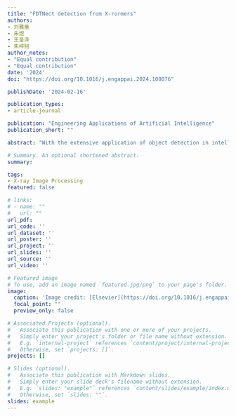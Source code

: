 ```yaml
---
title: "FDTNect detection from X-rormers"
authors:
- 刘雅童
- 朱煜
- 王圣泽
- 朱梓铭
author_notes:
- "Equal contribution"
- "Equal contribution"
date: '2024'
doi: "https://doi.org/10.1016/j.engappai.2024.108076"

publishDate: '2024-02-16'

publication_types:
- article-journal

publication: "Engineering Applications of Artificial Intelligence"
publication_short: ""

abstract: "With the extensive application of object detection in intelligent security, the demand for detecting prohibited items in X-ray images has become increasingly stringent. Unlike natural images, X-ray images present unique challenges such as complex backgrounds and mutual occlusion between prohibited and normal items. Consequently, applying traditional detection methods to X-ray images remains a significant challenge. To tackle these challenges, we have developed a unique frequency-aware dual-stream transformers (FDTNet) that is specifically designed for analyzing X-ray images. The FDTNet consists of two streams: one handles the original image, while the other deals with an image that has been enhanced with frequency domain features. In order to achieve precise detection of prohibited items, we introduce a frequency-aware module (FAM) that enhances the representation of prohibited items by utilizing information from the frequency domain. This FAM can be easily integrated into other backbones or detectors as it is a plug-and-play module. Additionally, to enhance the fusion of feature maps from both streams, we utilize a global and channel attention module (GCA) that aggregates texture representations for spatial feature streams. Our evaluation of the proposed FDTNet on the OPIXray datasets and PIDray datasets demonstrates that our detection mAP achieves 88.02 and 68.2, respectively. Extensive experiments conducted on publicly available datasets provide substantial evidence that our proposed network significantly improves the detection of prohibited items compared to state-of-the-art methods."

# Summary. An optional shortened abstract.
summary: 

tags:
- X-ray Image Processing
featured: false

# links:
# - name: ""
#   url: ""
url_pdf: 
url_code: ''
url_dataset: ''
url_poster: ''
url_project: ''
url_slides: ''
url_source: ''
url_video: ''

# Featured image
# To use, add an image named `featured.jpg/png` to your page's folder. 
image:
  caption: 'Image credit: [Elsevier](https://doi.org/10.1016/j.engappai.2024.108076)'
  focal_point: ""
  preview_only: false

# Associated Projects (optional).
#   Associate this publication with one or more of your projects.
#   Simply enter your project's folder or file name without extension.
#   E.g. `internal-project` references `content/project/internal-project/index.md`.
#   Otherwise, set `projects: []`.
projects: []

# Slides (optional).
#   Associate this publication with Markdown slides.
#   Simply enter your slide deck's filename without extension.
#   E.g. `slides: "example"` references `content/slides/example/index.md`.
#   Otherwise, set `slides: ""`.
slides: example
---
```


